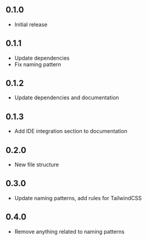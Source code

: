 ## 0.1.0

- Initial release

## 0.1.1

- Update dependencies
- Fix naming pattern

## 0.1.2

- Update dependencies and documentation

## 0.1.3

- Add IDE integration section to documentation

## 0.2.0

- New file structure

## 0.3.0

- Update naming patterns, add rules for TailwindCSS

## 0.4.0

- Remove anything related to naming patterns
